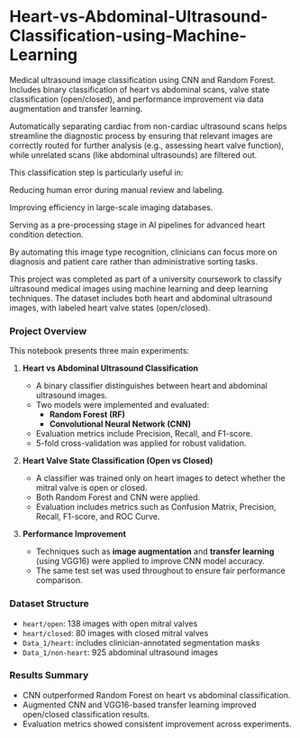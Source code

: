 # Heart-vs-Abdominal-Ultrasound-Classification-using-Machine-Learning
Medical ultrasound image classification using CNN and Random Forest. Includes binary classification of heart vs abdominal scans, valve state classification (open/closed), and performance improvement via data augmentation and transfer learning.

Automatically separating cardiac from non-cardiac ultrasound scans helps streamline the diagnostic process by ensuring that relevant images are correctly routed for further analysis (e.g., assessing heart valve function), while unrelated scans (like abdominal ultrasounds) are filtered out.

This classification step is particularly useful in:

Reducing human error during manual review and labeling.

Improving efficiency in large-scale imaging databases.

Serving as a pre-processing stage in AI pipelines for advanced heart condition detection.

By automating this image type recognition, clinicians can focus more on diagnosis and patient care rather than administrative sorting tasks.

This project was completed as part of a university coursework to classify ultrasound medical images using machine learning and deep learning techniques. The dataset includes both heart and abdominal ultrasound images, with labeled heart valve states (open/closed).

###  Project Overview

This notebook presents three main experiments:

1. **Heart vs Abdominal Ultrasound Classification**
   - A binary classifier distinguishes between heart and abdominal ultrasound images.
   - Two models were implemented and evaluated:
     - **Random Forest (RF)**
     - **Convolutional Neural Network (CNN)**
   - Evaluation metrics include Precision, Recall, and F1-score.
   - 5-fold cross-validation was applied for robust validation.

2. **Heart Valve State Classification (Open vs Closed)**
   - A classifier was trained only on heart images to detect whether the mitral valve is open or closed.
   - Both Random Forest and CNN were applied.
   - Evaluation includes metrics such as Confusion Matrix, Precision, Recall, F1-score, and ROC Curve.

3. **Performance Improvement**
   - Techniques such as **image augmentation** and **transfer learning** (using VGG16) were applied to improve CNN model accuracy.
   - The same test set was used throughout to ensure fair performance comparison.

###  Dataset Structure

- `heart/open`: 138 images with open mitral valves
- `heart/closed`: 80 images with closed mitral valves
- `Data_1/heart`: includes clinician-annotated segmentation masks
- `Data_1/non-heart`: 925 abdominal ultrasound images


###  Results Summary

- CNN outperformed Random Forest on heart vs abdominal classification.
- Augmented CNN and VGG16-based transfer learning improved open/closed classification results.
- Evaluation metrics showed consistent improvement across experiments.



